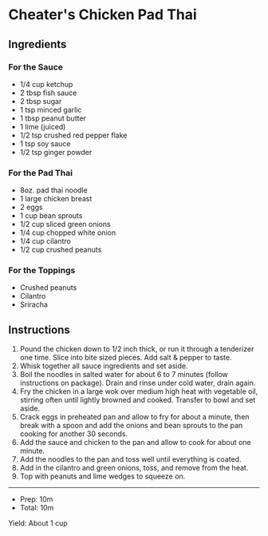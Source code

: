 # Cheater's Chicken Pad Thai

## Ingredients

### For the Sauce

- 1/4 cup ketchup
- 2 tbsp fish sauce
- 2 tbsp sugar
- 1 tsp minced garlic
- 1 tbsp peanut butter
- 1 lime (juiced)
- 1/2 tsp crushed red pepper flake
- 1 tsp soy sauce
- 1/2 tsp ginger powder

### For the Pad Thai

- 8oz. pad thai noodle
- 1 large chicken breast
- 2 eggs
- 1 cup bean sprouts
- 1/2 cup sliced green onions
- 1/4 cup chopped white onion
- 1/4 cup cilantro
- 1/2 cup crushed peanuts

### For the Toppings

- Crushed peanuts
- Cilantro
- Sriracha

## Instructions

1. Pound the chicken down to 1/2 inch thick, or run it through a tenderizer one time. Slice into bite sized pieces. Add salt & pepper to taste.
2. Whisk together all sauce ingredients and set aside.
3. Boil the noodles in salted water for about 6 to 7 minutes (follow instructions on package). Drain and rinse under cold water, drain again.
4. Fry the chicken in a large wok over medium high heat with vegetable oil, stirring often until lightly browned and cooked. Transfer to bowl and set aside.
5. Crack eggs in preheated pan and allow to fry for about a minute, then break with a spoon and add the onions and bean sprouts to the pan cooking for another 30 seconds.
6. Add the sauce and chicken to the pan and allow to cook for about one minute.
7. Add the noodles to the pan and toss well until everything is coated.
8. Add in the cilantro and green onions, toss, and remove from the heat.
9. Top with peanuts and lime wedges to squeeze on.

---

- Prep: 10m
- Total: 10m

Yield: About 1 cup
